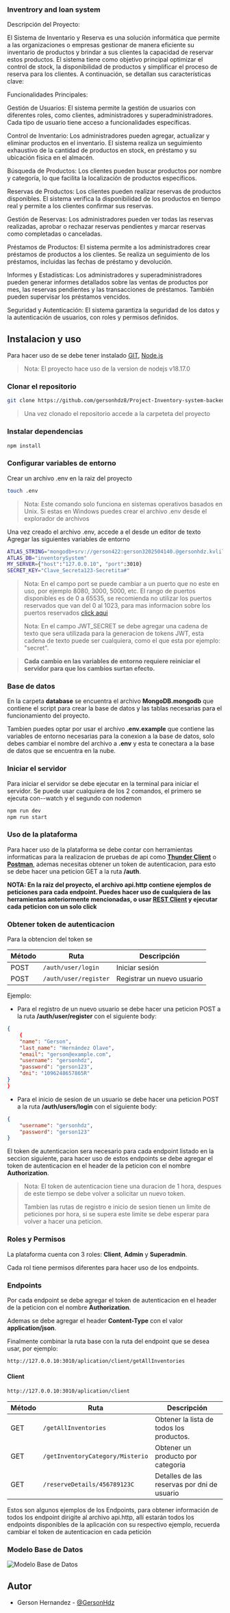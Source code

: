 ### Inventrory and loan system 

Descripción del Proyecto:

El Sistema de Inventario y Reserva es una solución informática que permite a las organizaciones o empresas gestionar de manera eficiente su inventario de productos y brindar a sus clientes la capacidad de reservar estos productos. El sistema tiene como objetivo principal optimizar el control de stock, la disponibilidad de productos y simplificar el proceso de reserva para los clientes. A continuación, se detallan sus características clave:

Funcionalidades Principales:

Gestión de Usuarios: El sistema permite la gestión de usuarios con diferentes roles, como clientes, administradores y superadministradores. Cada tipo de usuario tiene acceso a funcionalidades específicas.

Control de Inventario: Los administradores pueden agregar, actualizar y eliminar productos en el inventario. El sistema realiza un seguimiento exhaustivo de la cantidad de productos en stock, en préstamo y su ubicación física en el almacén.

Búsqueda de Productos: Los clientes pueden buscar productos por nombre y categoría, lo que facilita la localización de productos específicos.

Reservas de Productos: Los clientes pueden realizar reservas de productos disponibles. El sistema verifica la disponibilidad de los productos en tiempo real y permite a los clientes confirmar sus reservas.

Gestión de Reservas: Los administradores pueden ver todas las reservas realizadas, aprobar o rechazar reservas pendientes y marcar reservas como completadas o canceladas.

Préstamos de Productos: El sistema permite a los administradores crear préstamos de productos a los clientes. Se realiza un seguimiento de los préstamos, incluidas las fechas de préstamo y devolución.

Informes y Estadísticas: Los administradores y superadministradores pueden generar informes detallados sobre las ventas de productos por mes, las reservas pendientes y las transacciones de préstamos. También pueden supervisar los préstamos vencidos.

Seguridad y Autenticación: El sistema garantiza la seguridad de los datos y la autenticación de usuarios, con roles y permisos definidos.


## Instalacion y uso
Para hacer uso de se debe tener instalado [GIT](https://git-scm.com/), [Node.js](https://nodejs.org/es/)

> Nota: El proyecto hace uso de la version de nodejs v18.17.0

### Clonar el repositorio
```bash
git clone https://github.com/gersonhdz8/Project-Inventory-system-backend.git
```
> Una vez clonado el repositorio accede a la carpeteta del proyecto
### Instalar dependencias
```bash
npm install
```
### Configurar variables de entorno
Crear un archivo .env en la raiz del proyecto
```bash
touch .env
```
> Nota: Este comando solo funciona en sistemas operativos basados en Unix.
> Si estas en Windows puedes crear el archivo .env desde el explorador de archivos

Una vez creado el archivo .env, accede a el desde un editor de texto
Agregar las siguientes variables de entorno
```bash
ATLAS_STRING="mongodb+srv://gerson422:gerson3202504140.@gersonhdz.kvlilds.mongodb.net/"
ATLAS_DB="inventorySystem"
MY_SERVER={"host":"127.0.0.10", "port":3010}
SECRET_KEY="Clave_Secreta123-Secretita#"
```
> Nota: En el campo port se puede cambiar a un puerto que no este en uso, por ejemplo 8080, 3000, 5000, etc. El rango de puertos disponibles es de 0 a 65535, se recomienda no utilizar los puertos reservados que van del 0 al 1023, para mas informacion sobre los puertos reservados [click aqui](https://es.wikipedia.org/wiki/Anexo:Puertos_de_red_utilizados_por_protocolos_de_transporte)
> 
> Nota: En el campo JWT_SECRET se debe agregar una cadena de texto que sera utilizada para la generacion de tokens JWT, esta cadena de texto puede ser cualquiera, como el que esta por ejemplo: "secret".


>**Cada cambio en las variables de entorno requiere reiniciar el servidor para que los cambios surtan efecto.**

### Base de datos
En la carpeta **database** se encuentra el archivo **MongoDB.mongodb** que contiene el script para crear la base de datos y las tablas necesarias para el funcionamiento del proyecto.

Tambien puedes optar por usar el archivo **.env.example** que contiene las variables de entorno necesarias para la conexion a la base de datos, solo debes cambiar el nombre del archivo a **.env** y esta te conectara a la base de datos que se encuentra en la nube.


### Iniciar el servidor
Para iniciar el servidor se debe ejecutar en la terminal para iniciar el servidor.
Se puede usar cualquiera de los 2 comandos, el primero se ejecuta con--watch y el segundo con nodemon
```bash
npm run dev
npm run start
```

### Uso de la plataforma
Para hacer uso de la plataforma se debe contar con herramientas informaticas para la realizacion de pruebas de api como **[Thunder Client](https://www.thunderclient.com/)** o **[Postman](https://www.postman.com/)**, ademas necesitas obtener un token de autenticacion, para esto se debe hacer una peticion GET a la ruta **/auth**.

**NOTA: En la raiz del proyecto, el archivo api.http contiene ejemplos de peticiones para cada endpoint. Puedes hacer uso de cualquiera de las herramientas anteriormente mencionadas, o usar [REST Client](https://marketplace.visualstudio.com/items?itemName=humao.rest-client) y ejecutar cada peticion con un solo click**


### Obtener token de autenticacion
Para la obtencion del token se 

| Método  | Ruta                                   | Descripción                         |
| ------- | -------------------------------------- | ----------------------------------- |
| POST    | `/auth/user/login`                  | Iniciar sesión     |
| POST    | `/auth/user/register`               | Registrar un nuevo usuario       |


Ejemplo:

- Para el registro de un nuevo usuario se debe hacer una peticion POST a la ruta **/auth/user/register** con el siguiente body:
```json
{
    {
    "name": "Gerson",
    "last_name": "Hernández Olave",
    "email": "gerson@example.com",
    "username": "gersonhdz",
    "password": "gerson123",
    "dni": "1096248657865R"       
}
}
```

- Para el inicio de sesion de un usuario se debe hacer una peticion POST a la ruta **/auth/users/login** con el siguiente body:
```json
{
    "username": "gersonhdz",
    "password": "gerson123"
}
```


El token de autenticacion sera necesario para cada endpoint listado en la seccion siguiente, para hacer uso de estos endpoints se debe agregar el token de autenticacion en el header de la peticion con el nombre **Authorization**.
> Nota: El token de autenticacion tiene una duracion de 1 hora, despues de este tiempo se debe volver a solicitar un nuevo token.
> 
> Tambien las rutas de registro e inicio de sesion tienen un limite de peticiones por hora, si se supera este limite se debe esperar para volver a hacer una peticion.

### Roles y Permisos
La plataforma cuenta con 3 roles: **Client**, **Admin** y **Superadmin**.

Cada rol tiene permisos diferentes para hacer uso de los endpoints. 

### Endpoints

Por cada endpoint se debe agregar el token de autenticacion en el header de la peticion con el nombre **Authorization**.

Ademas se debe agregar el header **Content-Type** con el valor **application/json**.

Finalmente combinar la ruta base con la ruta del endpoint que se desea usar, por ejemplo:

```Bash
http://127.0.0.10:3010/aplication/client/getAllInventories
```

#### Client

```Bash
http://127.0.0.10:3010/aplication/client
```

| Método  | Ruta                                  | Descripción                               |
| ------- | ------------------------------------- | ----------------------------------------- |
| GET     | `/getAllInventories`                                  | Obtener la lista de todos los productos.          |
| GET     | `/getInventoryCategory/Misterio`                    | Obtener un producto por categoria |
| GET     | `/reserveDetails/456789123C`                    | Detalles de las reservas por dni de usuario |

Estos son algunos ejemplos de los Endpoints, para obtener información de todos los endpoint dirigite al archivo api.http, allí estarán todos los endpoints disponibles de la aplicación con su respectivo ejemplo, recuerda cambiar el token de autenticacion en cada petición


### Modelo Base de Datos

![Modelo Base de Datos](![image](./assets/database.png)
)



## Autor

- Gerson Hernandez - [@GersonHdz](https://github.com/gersonhdz8)
